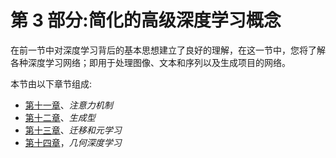 # 第 3 部分:简化的高级深度学习概念

在前一节中对深度学习背后的基本思想建立了良好的理解，在这一节中，您将了解各种深度学习网络；即用于处理图像、文本和序列以及生成项目的网络。

本节由以下章节组成:

*   [第十一章](f3ed1492-a49c-47a1-a053-0ddc6662558c.xhtml)、*注意力机制*
*   [第十二章](916c9cb2-14fa-44d9-a899-90948a342c52.xhtml)、*生成型*
*   [第十三章](82762cca-5384-499b-bcdb-0ae6affd1113.xhtml)、*迁移和元学习*
*   [第十四章](9e02b8b3-2351-4537-9ec1-88f2946ed358.xhtml)，*几何深度学习*